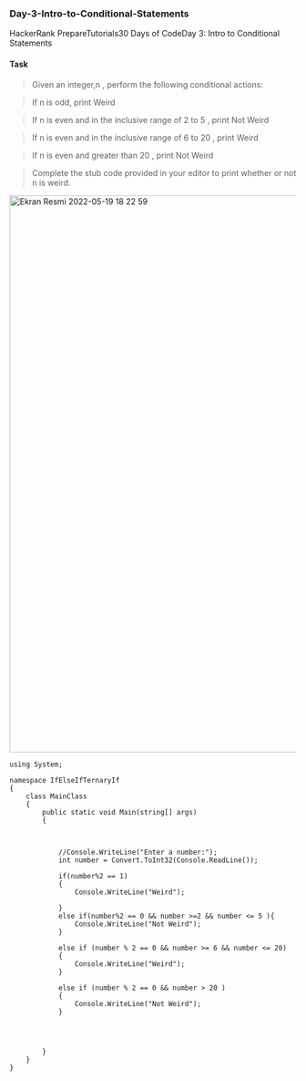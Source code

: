 ### Day-3-Intro-to-Conditional-Statements
HackerRank PrepareTutorials30 Days of CodeDay 3: Intro to Conditional Statements

#### Task

> Given an integer,n , perform the following conditional actions:

> If n is odd, print Weird

> If n is even and in the inclusive range of 2 to 5 , print Not Weird

> If n is even and in the inclusive range of 6 to 20 , print Weird

> If n is even and greater than 20 , print Not Weird

> Complete the stub code provided in your editor to print whether or not n is weird.

<img width="977" alt="Ekran Resmi 2022-05-19 18 22 59" src="https://user-images.githubusercontent.com/105243448/169335424-8a0dd3e2-58ce-4e31-900c-1d3cdf665a9c.png">


```
using System;

namespace IfElseIfTernaryIf
{
    class MainClass
    {
        public static void Main(string[] args)
        {


            
            //Console.WriteLine("Enter a number:");
            int number = Convert.ToInt32(Console.ReadLine());

            if(number%2 == 1)
            {
                Console.WriteLine("Weird");

            }
            else if(number%2 == 0 && number >=2 && number <= 5 ){
                Console.WriteLine("Not Weird");
            }

            else if (number % 2 == 0 && number >= 6 && number <= 20)
            {
                Console.WriteLine("Weird");
            }

            else if (number % 2 == 0 && number > 20 )
            {
                Console.WriteLine("Not Weird");
            }




        }
    }
}

```


